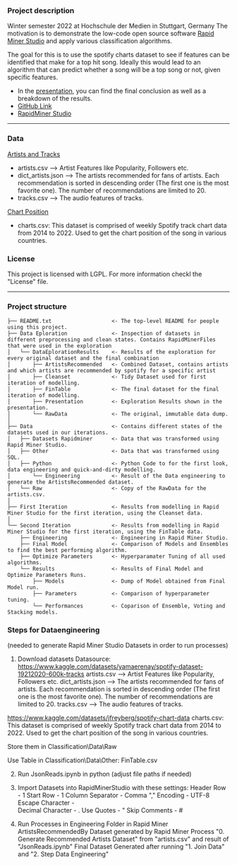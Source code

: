 ### Project description
Winter semester 2022 at Hochschule der Medien in Stuttgart, Germany
The motivation is to demonstrate the low-code open source software [Rapid Miner Studio](https://rapidminer.com/) and apply various classification algorithms.

The goal for this is to use the spotify charts dataset to see if features can be identified that make for a top hit song.
Ideally this would lead to an algorithm that can predict whether a song will be a top song or not, given specific features.

* In the [presentation](https://github.com/NicoHenzel/Classification-with-Rapid-Miner/blob/main/HDM%20Data%20Science_Final.pptx), you can find the final conclusion as well as a breakdown of the results.
* [GitHub Link](https://github.com/NicoHenzel/Classification)
* [RapidMiner Studio](https://docs.rapidminer.com/9.4/studio/installation/)
---

### Data
[Artists and Tracks](https://www.kaggle.com/datasets/yamaerenay/spotify-dataset-19212020-600k-tracks)
* artists.csv --> Artist Features like Popularity, Followers etc.
* dict_artists.json --> The artists recommended for fans of artists. Each recommendation is sorted in descending order (The first one is the most favorite one). The number of recommendations are limited to 20.
* tracks.csv --> The audio features of tracks.


[Chart Position](https://www.kaggle.com/datasets/jfreyberg/spotify-chart-data)
* charts.csv: This dataset is comprised of weekly Spotify track chart data from 2014 to 2022. Used to get the chart position of the song in various countries.

### License
This project is licensed with LGPL. For more information checkl the "License" file.

---
### Project structure


```nohighlight
├── README.txt                   <- The top-level README for people using this project.
├── Data Eploration              <- Inspection of datasets in different preprocessing and clean states. Contains RapidMinerFiles that were used in the exploration
│   └── DataEplorationResults    <- Results of the exploration for every original dataset and the final combination
│       ├── ArtistsRecommended   <- Combined Dataset, contains artists and which artists are recommended by spotify for a specific artist
│       ├── Cleanset             <- Tidy Dataset used for first iteration of modelling.
│       ├── FinTable             <- The final dataset for the final iteration of modelling.
│       ├── Presentation         <- Exploration Results shown in the presentation.
│       └── RawData              <- The original, immutable data dump.
│
├── Data                         <- Contains different states of the datasets used in our iterations.
│   ├── Datasets Rapidminer      <- Data that was transformed using Rapid Miner Studio.
│   ├── Other                    <- Data that was transformed using SQL.
│   ├── Python                   <- Python Code to for the first look, data engineering and quick-and-dirty modelling.
│       └── Engineering          <- Result of the Data engineering to generate the ArtistsRecommended dataset.
│   └── Raw                      <- Copy of the RawData for the artists.csv.
│
├── First Iteration              <- Results from modelling in Rapid Miner Studio for the first iteration, using the Cleanset data.
│
└── Second Iteration             <- Results from modelling in Rapid Miner Studio for the first iteration, using the FinTable data.
    ├── Engineering              <- Engineering in Rapid Miner Studio.
    ├── Final Model              <- Comparison of Models and Ensembles to find the best performing algorithm.
    ├── Optimize Parameters      <- Hyperparamater Tuning of all used algorithms.
    └── Results                  <- Results of Final Model and Optimize Parameters Runs.
        ├── Models               <- Dump of Model obtained from Final Model run.
        ├── Parameters           <- Comparison of hyperparameter tuning.
        └── Performances         <- Coparison of Ensemble, Voting and Stacking models.

```    
### Steps for Dataengineering 
(needed to generate Rapid Miner Studio Datasets in order to run processes)

1. Download datasets
Datasource: https://www.kaggle.com/datasets/yamaerenay/spotify-dataset-19212020-600k-tracks
artists.csv --> Artist Features like Popularity, Followers etc.
dict_artists.json --> The artists recommended for fans of artists. Each recommendation is sorted in descending order (The first one is the most favorite one). The number of recommendations are limited to 20.
tracks.csv --> The audio features of tracks.


https://www.kaggle.com/datasets/jfreyberg/spotify-chart-data
charts.csv: This dataset is comprised of weekly Spotify track chart data from 2014 to 2022.
Used to get the chart position of the song in various countries.

Store them in Classification\Data\Raw

Use Table in Classification\Data\Other:
FinTable.csv

2. Run JsonReads.ipynb in python (adjust file paths if needed)

3. Import Datasets into RapidMinerStudio with these settings:
Header Row - 1
Start Row - 1
Column Separator - Comma ","
Encoding - UTF-8
Escape Character - \
Decimal Character - .
Use Quotes - "
Skip Comments - #


4. Run Processes in Engineering Folder in Rapid Miner 
ArtistsRecommendedBy Dataset generated by Rapid Miner Process "0. Generate Recommended Artists Dataset" from "artists.csv" and result of "JsonReads.ipynb"
Final Dataset Generated after running "1. Join Data" and "2. Step Data Engineering"
